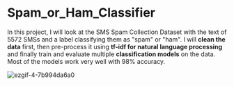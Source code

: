 # Spam_or_Ham_Classifier

In this project, I will look at the SMS Spam Collection Dataset with the text of 5572 SMSs and a label classifying them as "spam" or "ham". I will **clean the data** first, then pre-process it using **tf-idf for natural language processing** and finally train and evaluate multiple **classification models** on the data. Most of the models work very well with 98% accuracy. 


![ezgif-4-7b994da6a0](https://github.com/mayank8893/Spam_or_Ham_Classifier/assets/69361645/13839385-f3f1-47a8-9c18-a9ef93e6968c)
